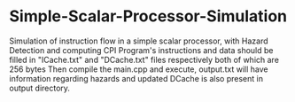 # Simple-Scalar-Processor-Simulation
Simulation of instruction flow in a simple scalar processor, with Hazard Detection and computing CPI
Program's instructions and data should be filled in "ICache.txt" and "DCache.txt" files respectively both of which are 256 bytes
Then compile the main.cpp and execute, output.txt will have information regarding hazards and updated DCache is also present in output directory.
